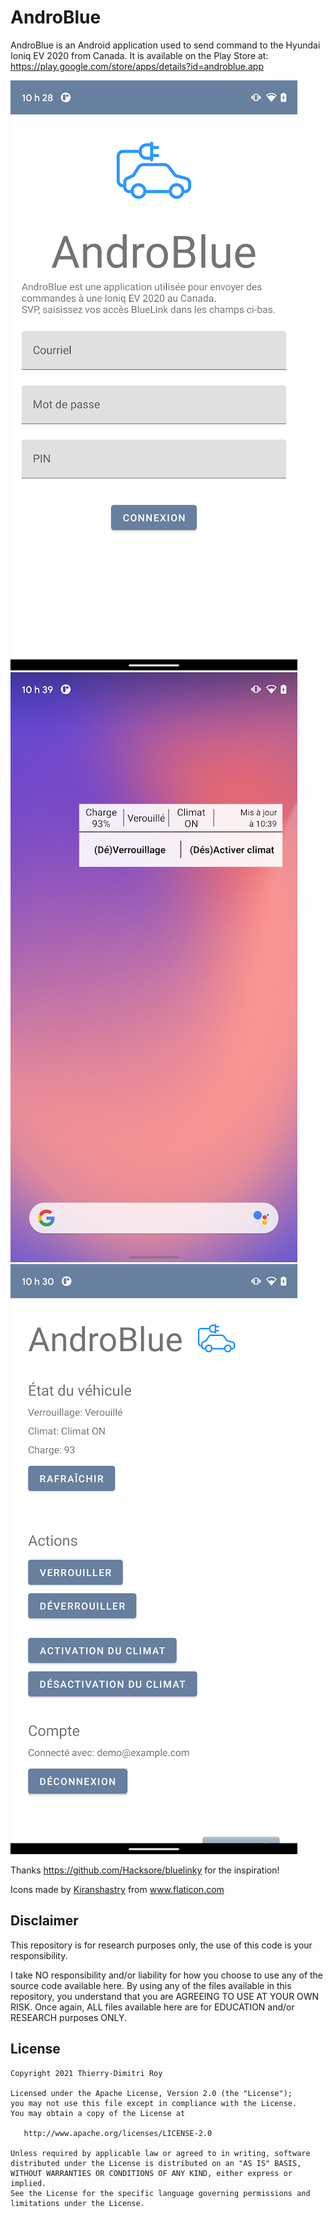 AndroBlue  
============  
  
AndroBlue is an Android application used to send command to the Hyundai
 Ioniq EV 2020 from Canada. It is available on the Play Store at:
 https://play.google.com/store/apps/details?id=androblue.app

![Alt text](app/assets/screenshot_1.webp?raw=true "Screenshot 1")
![Alt text](app/assets/screenshot_2.webp?raw=true "Screenshot 2")
![Alt text](app/assets/screenshot_3.webp?raw=true "Screenshot 3")

Thanks https://github.com/Hacksore/bluelinky for the inspiration!

Icons made by <a href="https://www.flaticon.com/authors/kiranshastry" title="Kiranshastry">Kiranshastry</a> from <a href="https://www.flaticon.com/" title="Flaticon">www.flaticon.com</a>

## Disclaimer

This repository is for research purposes only, the use of this code is your responsibility.  
  
I take NO responsibility and/or liability for how you choose to use any of the source code available here. By using any of the files available in this repository, you understand that you are AGREEING TO USE AT YOUR OWN RISK. Once again, ALL files available here are for EDUCATION and/or RESEARCH purposes ONLY.
  
  
License  
-------  
  
    Copyright 2021 Thierry-Dimitri Roy
  
    Licensed under the Apache License, Version 2.0 (the "License");  
    you may not use this file except in compliance with the License.  
    You may obtain a copy of the License at  
  
       http://www.apache.org/licenses/LICENSE-2.0  
  
    Unless required by applicable law or agreed to in writing, software  
    distributed under the License is distributed on an "AS IS" BASIS,  
    WITHOUT WARRANTIES OR CONDITIONS OF ANY KIND, either express or implied.  
    See the License for the specific language governing permissions and  
    limitations under the License.